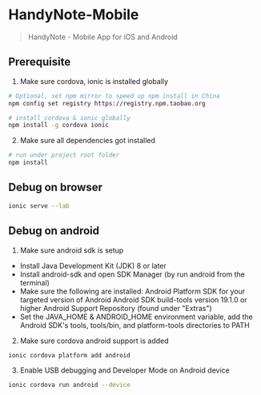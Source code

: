 # HandyNote-Mobile

> HandyNote - Mobile App for iOS and Android

## Prerequisite

1. Make sure cordova, ionic is installed globally
  ``` bash
  # Optional, set npm mirror to speed up npm install in China
  npm config set registry https://registry.npm.taobao.org

  # install cordova & ionic globally
  npm install -g cordova ionic
  ```

2. Make sure all dependencies got installed
  ```bash
  # run under project root folder
  npm install
  ```

## Debug on browser
```bash
ionic serve --lab
```

## Debug on android

1. Make sure android sdk is setup

  - Install Java Development Kit (JDK) 8 or later
  - Install android-sdk and open SDK Manager (by run android from the terminal)
  - Make sure the following are installed:
          Android Platform SDK for your targeted version of Android
          Android SDK build-tools version 19.1.0 or higher
          Android Support Repository (found under "Extras")
  - Set the JAVA_HOME & ANDROID_HOME environment variable, add the Android SDK's tools, tools/bin, and platform-tools directories to PATH

2. Make sure cordova android support is added
```bash
ionic cordova platform add android
```

3. Enable USB debugging and Developer Mode on Android device
```bash
ionic cordova run android --device
```
